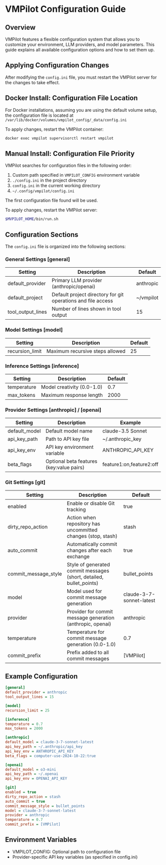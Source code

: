 # VMPilot Configuration Guide

## Overview
VMPilot features a flexible configuration system that allows you to customize your environment, LLM providers, and model parameters. This guide explains all available configuration options and how to set them up.

## Applying Configuration Changes
After modifying the `config.ini` file, you must restart the VMPilot server for the changes to take effect.
## Docker Install: Configuration File Location
For Docker installations, assuming you are using the default volume setup, the configuration file is located at `/var/lib/docker/volumes/vmpilot_config/_data/config.ini`

To apply changes, restart the VMPilot container:
```bash
docker exec vmpilot supervisorctl restart vmpilot
```


## Manual Install: Configuration File Priority
VMPilot searches for configuration files in the following order:

1. Custom path specified in `VMPILOT_CONFIG` environment variable
2. `./config.ini` in the project directory
3. `config.ini` in the current working directory
4. `~/.config/vmpilot/config.ini`

The first configuration file found will be used.

To apply changes, restart the VMPilot server:
```bash
$MVPILOT_HOME/bin/run.sh
```

## Configuration Sections
The `config.ini` file is organized into the following sections:

### General Settings [general]
| Setting | Description | Default |
|---------|-------------|---------|
| default_provider | Primary LLM provider (anthropic/openai) | anthropic |
| default_project | Default project directory for git operations and file access | ~/vmpilot |
| tool_output_lines | Number of lines shown in tool output | 15 |

### Model Settings [model]
| Setting | Description | Default |
|---------|-------------|---------|
| recursion_limit | Maximum recursive steps allowed | 25 |

### Inference Settings [inference]
| Setting | Description | Default |
|---------|-------------|---------|
| temperature | Model creativity (0.0-1.0) | 0.7 |
| max_tokens | Maximum response length | 2000 |

### Provider Settings [anthropic] / [openai]
| Setting | Description | Example |
|---------|-------------|---------|
| default_model | Default model name | claude-3.5 Sonnet |
| api_key_path | Path to API key file | ~/.anthropic_key |
| api_key_env | API key environment variable | ANTHROPIC_API_KEY |
| beta_flags | Optional beta features (key:value pairs) | feature1:on,feature2:off |

### Git Settings [git]
| Setting | Description | Default |
|---------|-------------|---------|
| enabled | Enable or disable Git tracking | true |
| dirty_repo_action | Action when repository has uncommitted changes (stop, stash) | stash |
| auto_commit | Automatically commit changes after each exchange | true |
| commit_message_style | Style of generated commit messages (short, detailed, bullet_points) | bullet_points |
| model | Model used for commit message generation | claude-3-7-sonnet-latest |
| provider | Provider for commit message generation (anthropic, openai) | anthropic |
| temperature | Temperature for commit message generation (0.0-1.0) | 0.7 |
| commit_prefix | Prefix added to all commit messages | [VMPilot] |

## Example Configuration
```ini
[general]
default_provider = anthropic
tool_output_lines = 15

[model]
recursion_limit = 25

[inference]
temperature = 0.7
max_tokens = 2000

[anthropic]
default_model = claude-3-7-sonnet-latest
api_key_path = ~/.anthropic/api_key
api_key_env = ANTHROPIC_API_KEY
beta_flags = computer-use-2024-10-22:true

[openai]
default_model = o3-mini
api_key_path = ~/.openai
api_key_env = OPENAI_API_KEY

[git]
enabled = true
dirty_repo_action = stash
auto_commit = true
commit_message_style = bullet_points
model = claude-3-7-sonnet-latest
provider = anthropic
temperature = 0.7
commit_prefix = [VMPilot]
```

## Environment Variables
- VMPILOT_CONFIG: Optional path to configuration file
- Provider-specific API key variables (as specified in config.ini)
